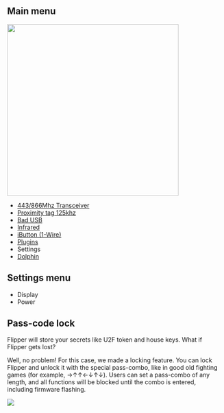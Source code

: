## Main menu

<img width="400" src="https://hsto.org/webt/uh/wo/01/uhwo01ftylu-gdb_4qp2vxgjmte.png" />

* [443/866Mhz Transceiver](Sub-1-GHz-radio)
* [Proximity tag 125khz](125-kHz-RFID)
* [Bad USB](USB)
* [Infrared](Infrared)
* [iButton (1-Wire)](iButton-contact-keys)
* [Plugins](Plugins)
* Settings
* [Dolphin](Tamagotchi)

## Settings menu

* Display
* Power

## Pass-code lock

Flipper will store your secrets like U2F token and house keys. What if Flipper gets lost?

Well, no problem! For this case, we made a locking feature. You can lock Flipper and unlock it with the special pass-combo, like in good old fighting games (for example, →↑↑←↓↑↓). Users can set a pass-combo of any length, and all functions will be blocked until the combo is entered, including firmware flashing.

![](https://ksr-ugc.imgix.net/assets/030/153/925/13404091a9c1bb3390a67afe279a0051_original.gif?ixlib=rb-2.1.0&w=700&fit=max&v=1597158235&auto=format&gif-q=50&q=92&s=06a640ecaa809487b004c1bead0fd9cc)